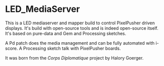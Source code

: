 LED_MediaServer
===============

This is a LED mediaserver and mapper build to control PixelPusher driven displays.
It's build with open-source tools and is indeed open-source itself.
It's based on pure-data and Gem and Processing sketches.

A Pd patch does the media management and can be fully automated with i-score.
A Processing sketch talk with PixelPusher boards.

It was born from the *Corps Diplomatique* project by Halory Goerger.

